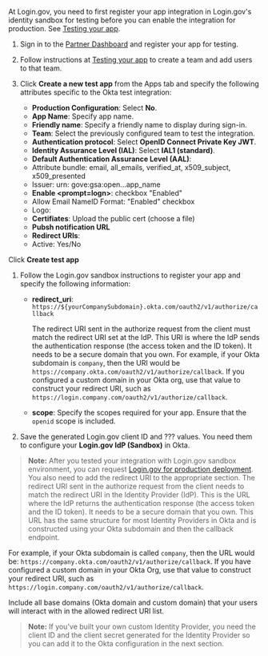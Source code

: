 At Login.gov, you need to first register your app integration in Login.gov's identity sandbox for testing before you can enable the integration for production. See [Testing your app](https://developers.login.gov/testing/).

1. Sign in to the [Partner Dashboard](https://dashboard.int.identitysandbox.gov/) and register your app for testing.

1. Follow instructions at [Testing your app](https://developers.login.gov/testing/) to create a team and add users to that team.

1. Click **Create a new test app** from the Apps tab and specify the following attributes specific to the Okta test integration:

    * **Production Configuration**: Select **No**.
    * **App Name**: Specify app name.
    * **Friendly name**: Specify a friendly name to display during sign-in.
    * **Team**: Select the previously configured team to test the integration.
    * **Authentication protocol**: Select **OpenID Connect Private Key JWT**.
    * **Identity Assurance Level (IAL)**: Select **IAL1 (standard)**.
    * **Default Authentication Assurance Level (AAL)**: 
    * Attribute bundle: email, all_emails, verified_at, x509_subject, x509_presented
    * Issuer: urn: gove:gsa:open...app_name
    * **Enable <prompt=logn>**: checkbox "Enabled"
    * Allow Email NameID Format: "Enabled" checkbox
    * Logo: 
    * **Certifiates**: Upload the public cert (choose a file)
    * **Pubsh notification URL**
    * **Redirect URIs**:
    * Active: Yes/No

Click **Create test app**

1. Follow the Login.gov sandbox instructions to register your app and specify the following information:
   * **redirect_uri**: `https://${yourCompanySubdomain}.okta.com/oauth2/v1/authorize/callback`

      The redirect URI sent in the authorize request from the client must match the redirect URI set at the IdP. This URI is where the IdP sends the authentication response (the access token and the ID token). It needs to be a secure domain that you own. For example, if your Okta subdomain is `company`, then the URI would be `https://company.okta.com/oauth2/v1/authorize/callback`. If you configured a custom domain in your Okta org, use that value to construct your redirect URI, such as `https://login.company.com/oauth2/v1/authorize/callback`.

    * **scope**: Specify the scopes required for your app. Ensure that the `openid` scope is included.

1. Save the generated Login.gov client ID and ??? values. You need them to configure your **Login.gov IdP (Sandbox)** in Okta.

> **Note:** After you tested your integration with Login.gov sandbox environment, you can request [Login.gov for production deployment](https://developers.login.gov/production/).
You also need to add the redirect URI to the appropriate section. The redirect URI sent in the authorize request from the client needs to match the redirect URI in the Identity Provider (IdP). This is the URL where the IdP returns the authentication response (the access token and the ID token). It needs to be a secure domain that you own. This URL has the same structure for most Identity Providers in Okta and is constructed using your Okta subdomain and then the callback endpoint.

For example, if your Okta subdomain is called `company`, then the URL would be: `https://company.okta.com/oauth2/v1/authorize/callback`. If you have configured a custom domain in your Okta Org, use that value to construct your redirect URI, such as `https://login.company.com/oauth2/v1/authorize/callback`.

Include all base domains (Okta domain and custom domain) that your users will interact with in the allowed redirect URI list.

> **Note:** If you've built your own custom Identity Provider, you need the client ID and the client secret generated for the Identity Provider so you can add it to the Okta configuration in the next section.